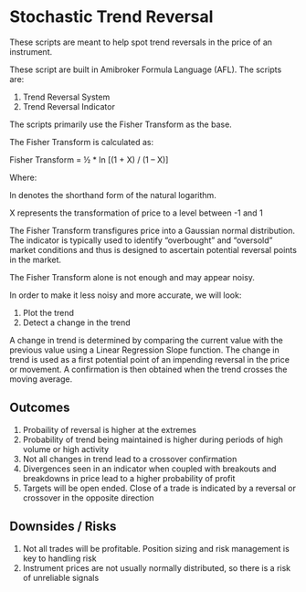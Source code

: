 # Stochastic Trend Reversal
These scripts are meant to help spot trend reversals in the price of an instrument.

These script are built in Amibroker Formula Language (AFL). The scripts are:
1. Trend Reversal System
2. Trend Reversal Indicator

The scripts primarily use the Fisher Transform as the base.

The Fisher Transform is calculated as:

Fisher Transform = ½ * ln [(1 + X) / (1 – X)]

Where:

ln denotes the shorthand form of the natural logarithm.

X represents the transformation of price to a level between -1 and 1

The Fisher Transform transfigures price into a Gaussian normal distribution. The indicator is typically used to identify “overbought” and “oversold” market conditions and thus is designed to ascertain potential reversal points in the market.

The Fisher Transform alone is not enough and may appear noisy. 

In order to make it less noisy and more accurate, we will look:
1. Plot the trend
2. Detect a change in the trend

A change in trend is determined by comparing the current value with the previous value using a Linear Regression Slope function.
The change in trend is used as a first potential point of an impending reversal in the price or movement.
A confirmation is then obtained when the trend crosses the moving average.

Outcomes
----------
1. Probaility of reversal is higher at the extremes
2. Probability of trend being maintained is higher during periods of high volume or high activity
3. Not all changes in trend lead to a crossover confirmation
4. Divergences seen in an indicator when coupled with breakouts and breakdowns in price lead to a higher probability of profit
5. Targets will be open ended. Close of a trade is indicated by a reversal or crossover in the opposite direction

Downsides / Risks
------------------
1. Not all trades will be profitable. Position sizing and risk management is key to handling risk
2. Instrument prices are not usually normally distributed, so there is a risk of unreliable signals
